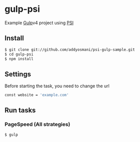 gulp-psi
===============

Example [Gulp](http://gulpjs.com)v4 project using [PSI](https://github.com/addyosmani/psi)

## Install

```sh
$ git clone git://github.com/addyosmani/psi-gulp-sample.git
$ cd gulp-psi
$ npm install
```

## Settings

Before starting the task, you need to change the url

```sh
const website = 'example.com'
```

## Run tasks

### PageSpeed (All strategies)

```sh
$ gulp
```